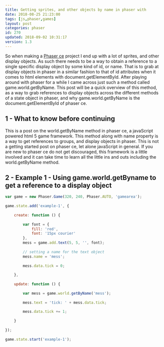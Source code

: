 ```yaml
---
title: Getting sprites, and other objects by name in phaser with
date: 2018-08-25 21:23:00
tags: [js,phaser,games]
layout: post
categories: phaser
id: 270
updated: 2018-09-02 10:31:17
version: 1.3
---
```


So when making a [Phaser ce](https://photonstorm.github.io/phaser-ce/) project I end up with a lot of sprites, and other display objects. As such there needs to be a way to obtain a reference to a single specific display object by some kind of id, or name. That is to grab at display objects in phaser in a similar fashion to that of id attributes when it comes to html elements with document.getElementById. After playing around with phaser for a while I came across just such a method called game.world.getByName. This post will be a quick overview of this method, as a way to grab references to display objects across the different methods of a state object in phaser, and why game.world.getByName is the document.getElementById of phaser ce.

<!-- more -->

## 1 - What to know before continuing

This is a post on the world.getByName method in phaser ce, a javaScript powered html 5 game framework. This method along with name property is a way to get references to groups, and display objects in phaser. This is not a getting started post on phaser ce, let alone javaScript in general. If you are new to phaser ce do not get discouraged, this framework is a little involved and it can take time to learn all the little ins and outs including the world.getByName method.


## 2 - Example 1 - Using game.world.getByname to get a reference to a display object

```js
var game = new Phaser.Game(320, 240, Phaser.AUTO, 'gamearea');
 
game.state.add('example-1', {
 
    create: function () {
 
        var font = {
            fill: 'red',
            font: '15px courier'
        },
        mess = game.add.text(5, 5, '', font);
 
        // setting a name for the text object
        mess.name = 'mess';
 
        mess.data.tick = 0;
 
    },
 
    update: function () {
 
        var mess = game.world.getByName('mess');
 
        mess.text = 'tick: ' + mess.data.tick;
 
        mess.data.tick += 1;
 
    }
 
});
 
game.state.start('example-1');
```
